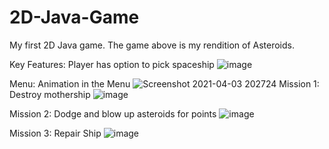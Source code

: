 # 2D-Java-Game
My first 2D Java game. 
The game above is my rendition of Asteroids.

Key Features: Player has option to pick spaceship
![image](https://user-images.githubusercontent.com/79811245/113489220-d7c87a80-94ba-11eb-9f2e-1cd332570c32.png)

Menu: Animation in the Menu
![Screenshot 2021-04-03 202724](https://user-images.githubusercontent.com/79811245/113489243-09d9dc80-94bb-11eb-8243-7f8989969f6a.jpg)
Mission 1: Destroy mothership
![image](https://user-images.githubusercontent.com/79811245/113489252-1d854300-94bb-11eb-939f-3691a333b72f.png)

Mission 2: Dodge and blow up asteroids for points
![image](https://user-images.githubusercontent.com/79811245/113489254-26761480-94bb-11eb-9528-abeb65f0f3d6.png)

Mission 3: Repair Ship
![image](https://user-images.githubusercontent.com/79811245/113489263-2e35b900-94bb-11eb-8b78-2a53c5a4dffc.png)
